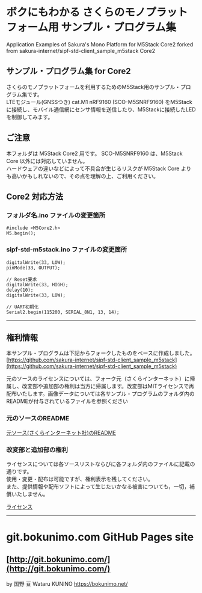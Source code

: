 # ボクにもわかる さくらのモノプラットフォーム用 サンプル・プログラム集
Application Examples of Sakura's Mono Platform for M5Stack Core2 
forked from sakura-internet/sipf-std-client_sample_m5stack Core2 

## サンプル・プログラム集 for Core2
さくらのモノプラットフォームを利用するためのM5Stack用のサンプル・プログラム集です。  
LTEモジュール(GNSSつき) cat.M1 nRF9160 (SCO-M5SNRF9160) をM5Stackに接続し、モバイル通信網にセンサ情報を送信したり、M5Stackに接続したLEDを制御してみます。  

## ご注意
本フォルダは M5Stack Core2 用です。
SCO-M5SNRF9160 は、M5Stack Core 以外には対応していません。  
ハードウェアの違いなどによって不具合が生じるリスクが M5Stack Core よりも高いかもしれないので、その点を理解の上、ご利用ください。  

## Core2 対応方法

### フォルダ名.ino ファイルの変更箇所

	#include <M5Core2.h>
	M5.begin();

### sipf-std-m5stack.ino ファイルの変更箇所

	digitalWrite(33, LOW);
	pinMode(33, OUTPUT);

	// Reset要求
	digitalWrite(33, HIGH);
	delay(10);
	digitalWrite(33, LOW);

	// UART初期化
	Serial2.begin(115200, SERIAL_8N1, 13, 14);

-------------------------------------------------------------------------------------------------------

## 権利情報

本サンプル・プログラムは下記からフォークしたものをベースに作成しました。  
  [https://github.com/sakura-internet/sipf-std-client_sample_m5stack](https://github.com/sakura-internet/sipf-std-client_sample_m5stack)

元のソースのライセンスについては、フォーク元（さくらインターネット）に帰属し、改変部や追加部の権利は当方に帰属します。改変部はMITライセンスで再配布いたします。画像データについては各サンプル・プログラムのフォルダ内のREADMEが付与されているファイルを参照ください  

### 元のソースのREADME

[元ソース(さくらインターネット社)のREADME](/README_sakura.md)

### 改変部と追加部の権利

ライセンスについては各ソースリストならびに各フォルダ内のファイルに記載の通りです。  
使用・変更・配布は可能ですが、権利表示を残してください。  
また、提供情報や配布ソフトによって生じたいかなる被害についても，一切，補償いたしません。  

[ライセンス](/LICENSE)

----------------------------------------------------------------
# git.bokunimo.com GitHub Pages site
[http://git.bokunimo.com/](http://git.bokunimo.com/)  
----------------------------------------------------------------

by 国野 亘 Wataru KUNINO <https://bokunimo.net/>
